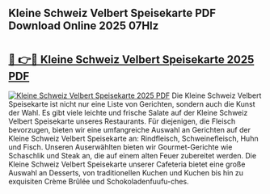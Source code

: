 ## Kleine Schweiz Velbert Speisekarte PDF Download Online 2025 07Hlz

# <h2><a href="http://gcbxol.nevu.top/?p=Kleine+Schweiz+Velbert+Speisekarte">🔗 👉🔴 Kleine Schweiz Velbert Speisekarte 2025 PDF</a></h2>

[![Kleine Schweiz Velbert Speisekarte 2025 PDF](https://i.imgur.com/dBaPXMq.png)](http://gcbxol.nevu.top/?p=Kleine+Schweiz+Velbert+Speisekarte)
Die Kleine Schweiz Velbert Speisekarte ist nicht nur eine Liste von Gerichten, sondern auch die Kunst der Wahl. Es gibt viele leichte und frische Salate auf der Kleine Schweiz Velbert Speisekarte unseres Restaurants. Für diejenigen, die Fleisch bevorzugen, bieten wir eine umfangreiche Auswahl an Gerichten auf der Kleine Schweiz Velbert Speisekarte an: Rindfleisch, Schweinefleisch, Huhn und Fisch. Unseren Auserwählten bieten wir Gourmet-Gerichte wie Schaschlik und Steak an, die auf einem alten Feuer zubereitet werden. Die Kleine Schweiz Velbert Speisekarte unserer Cafeteria bietet eine große Auswahl an Desserts, von traditionellen Kuchen und Kuchen bis hin zu exquisiten Crème Brûlée und Schokoladenfuufu-ches.
